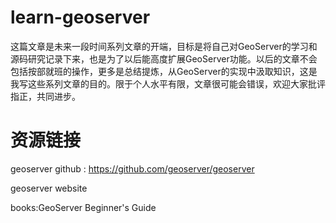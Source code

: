# learn-geoserver


这篇文章是未来一段时间系列文章的开端，目标是将自己对GeoServer的学习和源码研究记录下来，也是为了以后能高度扩展GeoServer功能。以后的文章不会包括按部就班的操作，更多是总结提炼，从GeoServer的实现中汲取知识，这是我写这些系列文章的目的。限于个人水平有限，文章很可能会错误，欢迎大家批评指正，共同进步。


# 资源链接
geoserver github : https://github.com/geoserver/geoserver

geoserver website

books:GeoServer Beginner's Guide
